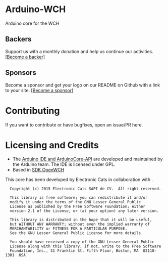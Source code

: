 # Arduino-WCH

Arduino core for the WCH

## Backers

Support us with a monthly donation and help us continue our activities. [[Become a backer](https://github.com/sponsors/ElectronicCats)]


## Sponsors

Become a sponsor and get your logo on our README on Github with a link to your site. [[Become a sponsor](https://github.com/sponsors/ElectronicCats)]


# Contributing
If you want to contribute or have bugfixes, open an issue/PR here.

# Licensing and Credits
* The [Arduino IDE and ArduinoCore-API](https://arduino.cc) are developed and maintained by the Arduino team. The IDE is licensed under GPL.
* Based in [SDK OpenWCH](https://github.com/openwch/ch583)

This core has been developed by Electronic Cats in collaboration with .

```
  Copyright (c) 2015 Electronic Cats SAPI de CV.  All right reserved.

  This library is free software; you can redistribute it and/or
  modify it under the terms of the GNU Lesser General Public
  License as published by the Free Software Foundation; either
  version 2.1 of the License, or (at your option) any later version.

  This library is distributed in the hope that it will be useful,
  but WITHOUT ANY WARRANTY; without even the implied warranty of
  MERCHANTABILITY or FITNESS FOR A PARTICULAR PURPOSE.
  See the GNU Lesser General Public License for more details.

  You should have received a copy of the GNU Lesser General Public
  License along with this library; if not, write to the Free Software
  Foundation, Inc., 51 Franklin St, Fifth Floor, Boston, MA  02110-1301  USA
```
